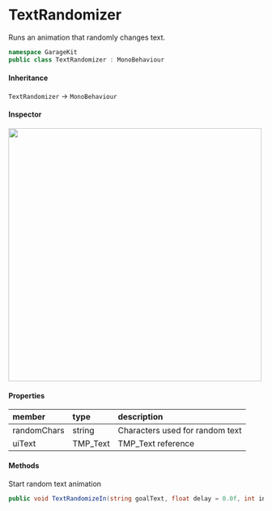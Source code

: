 # TextRandomizer

Runs an animation that randomly changes text.

```csharp
namespace GarageKit
public class TextRandomizer : MonoBehaviour
```

#### Inheritance

`TextRandomizer` -> `MonoBehaviour`

#### Inspector

<img src="~/image/script_reference/textrandomizer_inspector.png" width="500px"/>

#### Properties

|member|type|description|
|:--|:--|:--|
|randomChars|string|Characters used for random text|
|uiText|TMP_Text|TMP_Text reference|

#### Methods

Start random text animation
```csharp
public void TextRandomizeIn(string goalText, float delay = 0.0f, int insertRndChrs = 10, bool defaultSalt = true)
```
